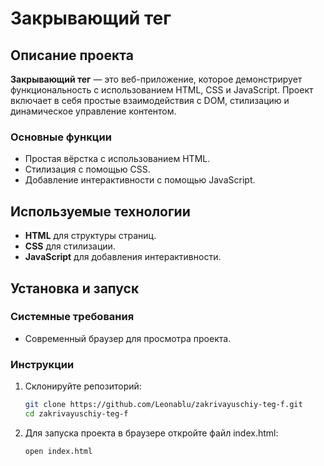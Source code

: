 # Закрывающий тег

## Описание проекта
**Закрывающий тег** — это веб-приложение, которое демонстрирует функциональность с использованием HTML, CSS и JavaScript. Проект включает в себя простые взаимодействия с DOM, стилизацию и динамическое управление контентом.

### Основные функции
- Простая вёрстка с использованием HTML.
- Стилизация с помощью CSS.
- Добавление интерактивности с помощью JavaScript.

## Используемые технологии
- **HTML** для структуры страниц.
- **CSS** для стилизации.
- **JavaScript** для добавления интерактивности.

## Установка и запуск

### Системные требования
- Современный браузер для просмотра проекта.

### Инструкции
1. Склонируйте репозиторий:
   ```bash
   git clone https://github.com/Leonablu/zakrivayuschiy-teg-f.git
   cd zakrivayuschiy-teg-f
2. Для запуска проекта в браузере откройте файл index.html:
   ```bash
   open index.html
